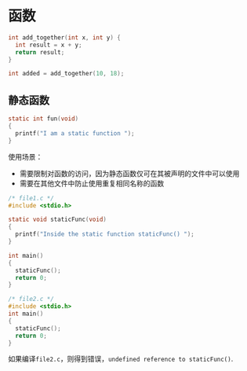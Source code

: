 # 函数

```c
int add_together(int x, int y) {
  int result = x + y;
  return result;
}
```

```c
int added = add_together(10, 18);
```

## 静态函数

```c
static int fun(void)
{
  printf("I am a static function ");
}
```

使用场景：

- 需要限制对函数的访问，因为静态函数仅可在其被声明的文件中可以使用
- 需要在其他文件中防止使用重复相同名称的函数

```c
/* file1.c */
#include <stdio.h>

static void staticFunc(void)
{
  printf("Inside the static function staticFunc() ");
}

int main()
{
  staticFunc();
  return 0;
}
```

```c
/* file2.c */
#include <stdio.h>
int main()
{
  staticFunc();
  return 0;
}
```

如果编译`file2.c`，则得到错误，`undefined reference to staticFunc()`.
